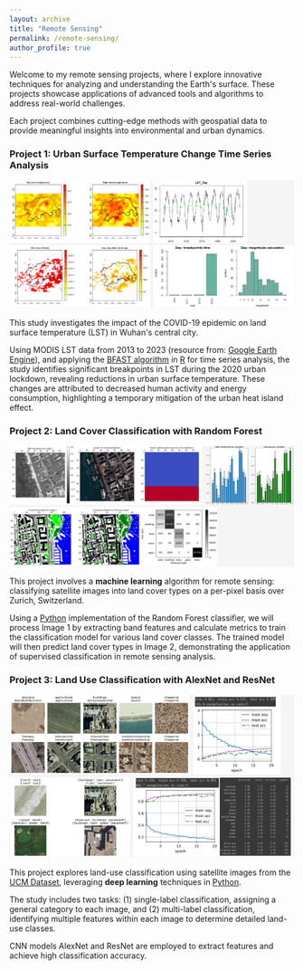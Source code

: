 ```yaml
---
layout: archive
title: "Remote Sensing"
permalink: /remote-sensing/
author_profile: true
---
```


Welcome to my remote sensing projects, where I explore innovative techniques for analyzing and understanding the Earth's surface. These projects showcase applications of advanced tools and algorithms to address real-world challenges.

Each project combines cutting-edge methods with geospatial data to provide meaningful insights into environmental and urban dynamics. 

### Project 1: Urban Surface Temperature Change Time Series Analysis

<img src="../images/remote-sensing/timeseries.png" alt="Time series analysis">


This study investigates the impact of the COVID-19 epidemic on land surface temperature (LST) in Wuhan's central city.

Using MODIS LST data from 2013 to 2023 (resource from: [Google Earth Engine](https://earthengine.google.com/)), and applying the [BFAST algorithm](https://cran.r-project.org/web/packages/bfast/bfast.pdf) in [R](https://www.r-project.org/) for time series analysis, the study identifies significant breakpoints in LST during the 2020 urban lockdown, revealing reductions in urban surface temperature. These changes are attributed to decreased human activity and energy consumption, highlighting a temporary mitigation of the urban heat island effect.

### Project 2: Land Cover Classification with Random Forest

<img src="../images/remote-sensing/ml-landcover.png" alt="machine learning" >

This project involves a **machine learning** algorithm for remote sensing: classifying satellite images into land cover types on a per-pixel basis over Zurich, Switzerland.

Using a [Python](https://www.python.org/) implementation of the Random Forest classifier, we will process Image 1 by extracting band features and calculate metrics to train the classification model for various land cover classes. The trained model will then predict land cover types in Image 2, demonstrating the application of supervised classification in remote sensing analysis.

### Project 3: Land Use Classification with AlexNet and ResNet

<img src="../images/remote-sensing/dl-landuse.png"  alt="deep learning">

This project explores land-use classification using satellite images from the [UCM Dataset](https://paperswithcode.com/dataset/uc-merced-land-use-dataset), leveraging **deep learning** techniques in [Python](https://www.python.org/).

The study includes two tasks: (1) single-label classification, assigning a general category to each image, and (2) multi-label classification, identifying multiple features within each image to determine detailed land-use classes.

CNN models AlexNet and ResNet are employed to extract features and achieve high classification accuracy.